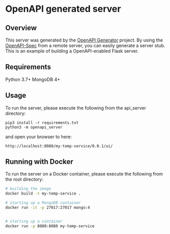 # OpenAPI generated server

## Overview
This server was generated by the [OpenAPI Generator](https://openapi-generator.tech) project. By using the
[OpenAPI-Spec](https://openapis.org) from a remote server, you can easily generate a server stub.  This
is an example of building a OpenAPI-enabled Flask server.


## Requirements
Python 3.7+
MongoDB 4+

## Usage
To run the server, please execute the following from the api_server directory:

```
pip3 install -r requirements.txt
python3 -m openapi_server
```

and open your browser to here:

```
http://localhost:8080/my-temp-service/0.0.1/ui/
```


## Running with Docker

To run the server on a Docker container, please execute the following from the root directory:

```bash
# building the image
docker build -t my-temp-service .

# starting up a MongoDB container
docker run -it -p 27017:27017 mongo:4


# starting up a container
docker run -p 8080:8080 my-temp-service
```
